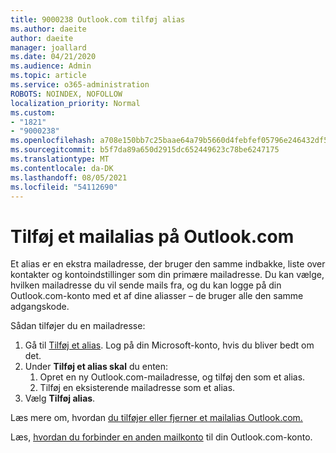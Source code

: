 ```yaml
---
title: 9000238 Outlook.com tilføj alias
ms.author: daeite
author: daeite
manager: joallard
ms.date: 04/21/2020
ms.audience: Admin
ms.topic: article
ms.service: o365-administration
ROBOTS: NOINDEX, NOFOLLOW
localization_priority: Normal
ms.custom:
- "1821"
- "9000238"
ms.openlocfilehash: a708e150bb7c25baae64a79b5660d4febfef05796e246432df57e0ce5cfaa2bd
ms.sourcegitcommit: b5f7da89a650d2915dc652449623c78be6247175
ms.translationtype: MT
ms.contentlocale: da-DK
ms.lasthandoff: 08/05/2021
ms.locfileid: "54112690"
---
```

# <a name="add-an-email-alias-in-outlookcom"></a>Tilføj et mailalias på Outlook.com

Et alias er en ekstra mailadresse, der bruger den samme indbakke, liste over kontakter og kontoindstillinger som din primære mailadresse. Du kan vælge, hvilken mailadresse du vil sende mails fra, og du kan logge på din Outlook.com-konto med et af dine aliasser – de bruger alle den samme adgangskode.

Sådan tilføjer du en mailadresse:

1. Gå til [Tilføj et alias](https://go.microsoft.com/fwlink/p/?linkid=864833). Log på din Microsoft-konto, hvis du bliver bedt om det.
2. Under **Tilføj et alias skal** du enten:
    1. Opret en ny Outlook.com-mailadresse, og tilføj den som et alias.
    2. Tilføj en eksisterende mailadresse som et alias.
3. Vælg **Tilføj alias**.

Læs mere om, hvordan [du tilføjer eller fjerner et mailalias Outlook.com.](https://support.office.com/article/459b1989-356d-40fa-a689-8f285b13f1f2?wt.mc_id=Office_Outlook_com_Alchemy)  

Læs, [hvordan du forbinder en anden mailkonto](https://support.office.com/article/c5224df4-5885-4e79-91ba-523aa743f0ba?wt.mc_id=Office_Outlook_com_Alchemy) til din Outlook.com-konto.